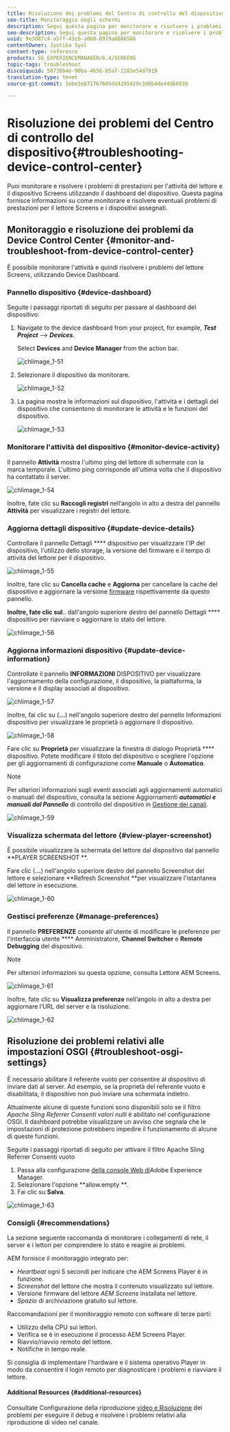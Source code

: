 ```yaml
---
title: Risoluzione dei problemi del Centro di controllo del dispositivo
seo-title: Monitoraggio degli schermi
description: Segui questa pagina per monitorare e risolvere i problemi di prestazioni per l'attività del lettore e il dispositivo Screens utilizzando il dashboard del dispositivo.
seo-description: Segui questa pagina per monitorare e risolvere i problemi di prestazioni per l'attività del lettore e il dispositivo Screens utilizzando il dashboard del dispositivo.
uuid: 9e3d87c4-a5ff-43cb-a0b0-8919a6086586
contentOwner: Jyotika Syal
content-type: reference
products: SG_EXPERIENCEMANAGER/6.4/SCREENS
topic-tags: troubleshoot
discoiquuid: 58738b4e-90ba-4656-85a7-2283e54d7919
translation-type: tm+mt
source-git-commit: 1ebe1e871767605dd4295429c3d0b4de4dd66939

---
```



# Risoluzione dei problemi del Centro di controllo del dispositivo{#troubleshooting-device-control-center}

Puoi monitorare e risolvere i problemi di prestazioni per l&#39;attività del lettore e il dispositivo Screens utilizzando il dashboard del dispositivo. Questa pagina fornisce informazioni su come monitorare e risolvere eventuali problemi di prestazioni per il lettore Screens e i dispositivi assegnati.

## Monitoraggio e risoluzione dei problemi da Device Control Center {#monitor-and-troubleshoot-from-device-control-center}

È possibile monitorare l&#39;attività e quindi risolvere i problemi del lettore Screens, utilizzando Device Dashboard.

### Pannello dispositivo {#device-dashboard}

Seguite i passaggi riportati di seguito per passare al dashboard del dispositivo:

1. Navigate to the device dashboard from your project, for example, ***Test Project*** --> ***Devices***.

   Select **Devices** and **Device Manager** from the action bar.

   ![chlimage_1-51](assets/chlimage_1-51.png)

1. Selezionare il dispositivo da monitorare.

   ![chlimage_1-52](assets/chlimage_1-52.png)

1. La pagina mostra le informazioni sul dispositivo, l&#39;attività e i dettagli del dispositivo che consentono di monitorare le attività e le funzioni del dispositivo.

   ![chlimage_1-53](assets/chlimage_1-53.png)

### Monitorare l&#39;attività del dispositivo {#monitor-device-activity}

Il pannello **Attività** mostra l&#39;ultimo ping del lettore di schermate con la marca temporale. L&#39;ultimo ping corrisponde all&#39;ultima volta che il dispositivo ha contattato il server.

![chlimage_1-54](assets/chlimage_1-54.png)

Inoltre, fate clic su **Raccogli registri** nell’angolo in alto a destra del pannello **Attività** per visualizzare i registri del lettore.

### Aggiorna dettagli dispositivo {#update-device-details}

Controllare il pannello Dettagli **** dispositivo per visualizzare l&#39;IP del dispositivo, l&#39;utilizzo dello storage, la versione del firmware e il tempo di attività del lettore per il dispositivo.

![chlimage_1-55](assets/chlimage_1-55.png)

Inoltre, fare clic su **Cancella cache** e **Aggiorna** per cancellare la cache del dispositivo e aggiornare la versione [firmware](screens-glossary.md) rispettivamente da questo pannello.

**Inoltre, fate clic sul**.. dall&#39;angolo superiore destro del pannello Dettagli **** dispositivo per riavviare o aggiornare lo stato del lettore.

![chlimage_1-56](assets/chlimage_1-56.png)

### Aggiorna informazioni dispositivo {#update-device-information}

Controllate il pannello **INFORMAZIONI** DISPOSITIVO per visualizzare l&#39;aggiornamento della configurazione, il dispositivo, la piattaforma, la versione e il display associati al dispositivo.

![chlimage_1-57](assets/chlimage_1-57.png)

Inoltre, fai clic su (**...**) nell&#39;angolo superiore destro del pannello Informazioni dispositivo per visualizzare le proprietà o aggiornare il dispositivo.

![chlimage_1-58](assets/chlimage_1-58.png)

Fare clic su **Proprietà** per visualizzare la finestra di dialogo Proprietà **** dispositivo. Potete modificare il titolo del dispositivo o scegliere l&#39;opzione per gli aggiornamenti di configurazione come **Manuale** o **Automatico**.

>[!NOTE]
>
>Per ulteriori informazioni sugli eventi associati agli aggiornamenti automatici o manuali del dispositivo, consulta la sezione Aggiornamenti ***automatici e manuali dal Pannello*** di controllo del dispositivo in [Gestione dei canali](managing-channels.md).

![chlimage_1-59](assets/chlimage_1-59.png)

### Visualizza schermata del lettore {#view-player-screenshot}

È possibile visualizzare la schermata del lettore dal dispositivo dal pannello **PLAYER SCREENSHOT **.

Fare clic (**...**) nell&#39;angolo superiore destro del pannello Screenshot del lettore e selezionare **Refresh Screenshot **per visualizzare l&#39;istantanea del lettore in esecuzione.

![chlimage_1-60](assets/chlimage_1-60.png)

### Gestisci preferenze {#manage-preferences}

Il pannello **PREFERENZE** consente all&#39;utente di modificare le preferenze per l&#39;interfaccia utente **** Amministratore, **Channel Switcher** e **Remote Debugging** del dispositivo.

>[!NOTE]
>
>Per ulteriori informazioni su questa opzione, consulta Lettore [](working-with-screens-player.md)AEM Screens.

![chlimage_1-61](assets/chlimage_1-61.png)

Inoltre, fate clic su **Visualizza preferenze** nell’angolo in alto a destra per aggiornare l’URL del server e la risoluzione.

![chlimage_1-62](assets/chlimage_1-62.png)

## Risoluzione dei problemi relativi alle impostazioni OSGI {#troubleshoot-osgi-settings}

È necessario abilitare il referente vuoto per consentire al dispositivo di inviare dati al server. Ad esempio, se la proprietà del referente vuoto è disabilitata, il dispositivo non può inviare una schermata indietro.

Attualmente alcune di queste funzioni sono disponibili solo se il filtro *Apache Sling Referrer Consenti valori nulli* è abilitato nel configurazione OSGI. Il dashboard potrebbe visualizzare un avviso che segnala che le impostazioni di protezione potrebbero impedire il funzionamento di alcune di queste funzioni.

Seguite i passaggi riportati di seguito per attivare il filtro Apache Sling Referrer Consenti vuoto

1. Passa alla configurazione [della console Web di](http://localhost:4502/system/console/configMgr/org.apache.sling.security.impl.ReferrerFilter)Adobe Experience Manager.
1. Selezionare l&#39;opzione **allow.empty **.
1. Fai clic su **Salva**.

![chlimage_1-63](assets/chlimage_1-63.png)

### Consigli {#recommendations}

La sezione seguente raccomanda di monitorare i collegamenti di rete, il server e i lettori per comprendere lo stato e reagire ai problemi.

AEM fornisce il monitoraggio integrato per:

* *Heartbeat* ogni 5 secondi per indicare che AEM Screens Player è in funzione.
* *Screenshot* del lettore che mostra il contenuto visualizzato sul lettore.
* Versione firmware del lettore *AEM Screens* installata nel lettore.
* *Spazio* di archiviazione gratuito sul lettore.

Raccomandazioni per il monitoraggio remoto con software di terze parti:

* Utilizzo della CPU sui lettori.
* Verifica se è in esecuzione il processo AEM Screens Player.
* Riavvio/riavvio remoto del lettore.
* Notifiche in tempo reale.

Si consiglia di implementare l&#39;hardware e il sistema operativo Player in modo da consentire il login remoto per diagnosticare i problemi e riavviare il lettore.

#### Additional Resources {#additional-resources}

Consultate Configurazione della riproduzione [video e Risoluzione](troubleshoot-videos.md) dei problemi per eseguire il debug e risolvere i problemi relativi alla riproduzione di video nel canale.
